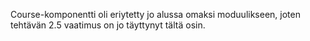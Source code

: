 Course-komponentti oli eriytetty jo alussa omaksi moduulikseen, joten tehtävän 2.5 vaatimus on jo täyttynyt tältä osin. 

